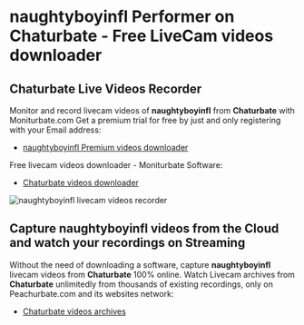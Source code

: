 # naughtyboyinfl Performer on Chaturbate - Free LiveCam videos downloader

## Chaturbate Live Videos Recorder

Monitor and record livecam videos of **naughtyboyinfl** from **Chaturbate** with Moniturbate.com
Get a premium trial for free by just and only registering with your Email address:
* [naughtyboyinfl Premium videos downloader](https://moniturbate.com/request-demo-licence-key.html)

Free livecam videos downloader - Moniturbate Software:
* [Chaturbate videos downloader](https://moniturbate.com/moniturbate-download-software.html)

![naughtyboyinfl livecam videos recorder](https://peachurnet.com/templates/moniturbate-software.png)


## Capture naughtyboyinfl videos from the Cloud and watch your recordings on Streaming

Without the need of downloading a software, capture **naughtyboyinfl** livecam videos from **Chaturbate** 100% online.
Watch Livecam archives from **Chaturbate** unlimitedly from thousands of existing recordings, only on Peachurbate.com and its websites network:
* [Chaturbate videos archives](https://peachurnet.com/)